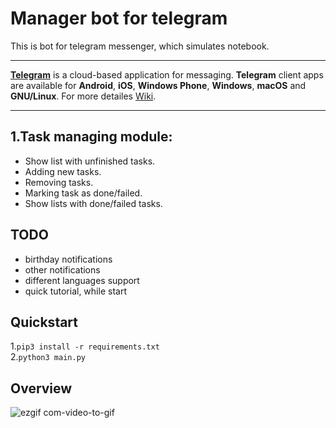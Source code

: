 <h1>Manager bot for telegram</h1>
<p>This is bot for telegram messenger, which simulates notebook.</p>
<hr>
<p><b><a href="https://web.telegram.org/#/login">Telegram</a></b> is a cloud-based application for messaging. <b>Telegram</b> client apps are available for <b>Android</b>, <b>iOS</b>, <b>Windows Phone</b>, <b>Windows</b>, <b>macOS</b> and <b>GNU/Linux</b>. For more detailes <a href="https://en.wikipedia.org/wiki/Telegram_(software)">Wiki</a>.</p>
<hr>
<h2>1.Task managing module:</h2>
<ul>
  <li>Show list with unfinished tasks.</li>
  <li>Adding new tasks.</li>
  <li>Removing tasks.</li>
  <li>Marking task as done/failed.</li>
  <li>Show lists with done/failed tasks.</li>
 </ul>
<h2>TODO</h2>
<ul>
  <li>birthday notifications</li>
  <li>other notifications</li>
  <li>different languages support</li>
  <li>quick tutorial, while start</li>
  </ul>
 <h2>Quickstart</h2>
 
1.`pip3 install -r requirements.txt`<br>
2.`python3 main.py`

<h2>Overview</h2>

![ezgif com-video-to-gif](https://user-images.githubusercontent.com/11888485/93940069-8897d500-fd34-11ea-8f41-2c8c952a4aef.gif)
